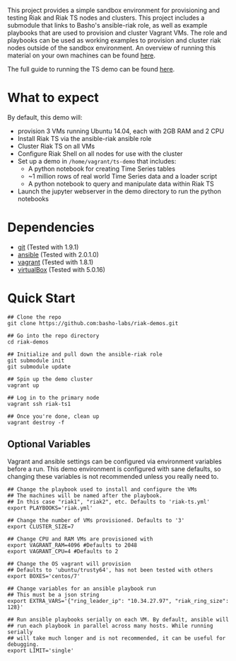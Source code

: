 This project provides a simple sandbox environment for provisioning and testing Riak and Riak TS nodes and clusters. This project includes a submodule that links to Basho's ansible-riak role, as well as example playbooks that are used to provision and cluster Vagrant VMs. The role and playbooks can be used as working examples to provision and cluster riak nodes outside of the sandbox environment. An overview of running this material on your own machines can be found [here](https://github.com/basho-labs/riak-demos/wiki/Provision-a-cluster-outside-of-vagrant).

The full guide to running the TS demo can be found [here](http://info.basho.com/rs/721-DGT-611/images/Getting-Started-with-Riak-TS.pdf).

# What to expect
By default, this demo will:
* provision 3 VMs running Ubuntu 14.04, each with 2GB RAM and 2 CPU
* Install Riak TS via the ansible-riak ansible role
* Cluster Riak TS on all VMs
* Configure Riak Shell on all nodes for use with the cluster
* Set up a demo in `/home/vagrant/ts-demo` that includes:
  * A python notebook for creating Time Series tables
  * ~1 million rows of real world Time Series data and a loader script
  * A python notebook to query and manipulate data within Riak TS
* Launch the jupyter webserver in the demo directory to run the python notebooks


# Dependencies
* [git](https://git-scm.com/downloads) (Tested with 1.9.1)
* [ansible](http://docs.ansible.com/ansible/intro_installation.html) (Tested with 2.0.1.0)
* [vagrant](https://www.vagrantup.com/downloads.html) (Tested with 1.8.1)
* [virtualBox](https://www.virtualbox.org/wiki/Downloads) (Tested with 5.0.16)

# Quick Start
```
## Clone the repo
git clone https://github.com:basho-labs/riak-demos.git

## Go into the repo directory
cd riak-demos

## Initialize and pull down the ansible-riak role
git submodule init
git submodule update

## Spin up the demo cluster
vagrant up

## Log in to the primary node
vagrant ssh riak-ts1

## Once you're done, clean up
vagrant destroy -f
```

## Optional Variables
Vagrant and ansible settings can be configured via environment variables before a run. This demo environment is configured with sane defaults, so changing these variables is not recommended unless you really need to.
```
## Change the playbook used to install and configure the VMs
## The machines will be named after the playbook.
## In this case "riak1", "riak2", etc. Defaults to 'riak-ts.yml'
export PLAYBOOKS='riak.yml'

## Change the number of VMs provisioned. Defaults to '3'
export CLUSTER_SIZE=7

## Change CPU and RAM VMs are provisioned with
export VAGRANT_RAM=4096 #Defaults to 2048
export VAGRANT_CPU=4 #Defaults to 2

## Change the OS vagrant will provision
## Defaults to 'ubuntu/trusty64', has not been tested with others
export BOXES='centos/7'

## Change variables for an ansible playbook run
## This must be a json string
export EXTRA_VARS='{"ring_leader_ip": "10.34.27.97", "riak_ring_size": 128}'

## Run ansible playbooks serially on each VM. By default, ansible will
## run each playbook in parallel across many hosts. While running serially
## will take much longer and is not recommended, it can be useful for debugging.
export LIMIT='single'
```
